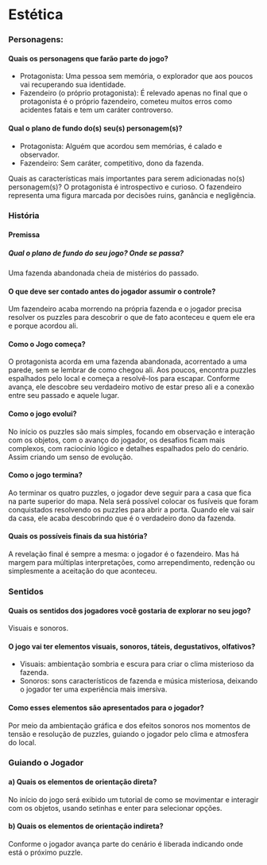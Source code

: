 # Estética
### Personagens:
#### Quais os personagens que farão parte do jogo?
- Protagonista: Uma pessoa sem memória, o explorador que aos poucos vai recuperando sua identidade.
- Fazendeiro (o próprio protagonista): É relevado apenas no final que o protagonista é o próprio fazendeiro, cometeu muitos erros como acidentes fatais e tem um caráter controverso.

#### Qual o plano de fundo do(s) seu(s) personagem(s)?
- Protagonista: Alguém que acordou sem memórias, é calado e observador.
- Fazendeiro: Sem caráter, competitivo, dono da fazenda.

Quais as características mais importantes para serem adicionadas no(s) personagem(s)?
O protagonista é introspectivo e curioso. O fazendeiro representa uma figura marcada por decisões ruins, ganância e negligência.

### História
#### Premissa

##### Qual o plano de fundo do seu jogo? Onde se passa?
Uma fazenda abandonada cheia de mistérios do passado.

#### O que deve ser contado antes do jogador assumir o controle?
Um fazendeiro acaba morrendo na própria fazenda e o jogador precisa resolver os puzzles para descobrir o que de fato aconteceu e quem ele era e porque acordou ali.

#### Como o Jogo começa?
O protagonista acorda em uma fazenda abandonada, acorrentado a uma parede, sem se lembrar de como chegou ali. Aos poucos, encontra puzzles espalhados pelo local e começa a resolvê-los para escapar. Conforme avança, ele descobre seu verdadeiro motivo de estar preso ali e a conexão entre seu passado e aquele lugar.

#### Como o jogo evolui?
No início os puzzles são mais simples, focando em observação e interação com os objetos, com o avanço do jogador, os desafios ficam mais complexos, com raciocínio lógico e detalhes espalhados pelo do cenário. Assim criando um senso de evolução.

#### Como o jogo termina?
Ao terminar os quatro puzzles, o jogador deve seguir para a casa que fica na parte superior do mapa. Nela será possível colocar os fusíveis que foram conquistados resolvendo os puzzles para abrir a porta. Quando ele vai sair da casa, ele acaba descobrindo que é o verdadeiro dono da fazenda.

#### Quais os possíveis finais da sua história?
A revelação final é sempre a mesma: o jogador é o fazendeiro. Mas há margem para múltiplas interpretações, como arrependimento, redenção ou simplesmente a aceitação do que aconteceu.

### Sentidos
#### Quais os sentidos dos jogadores você gostaria de explorar no seu jogo?
Visuais e sonoros.

#### O jogo vai ter elementos visuais, sonoros, táteis, degustativos, olfativos?
- Visuais: ambientação sombria e escura para criar o clima misterioso da fazenda.
- Sonoros: sons característicos de fazenda e música misteriosa, deixando o jogador ter uma experiência mais imersiva.

#### Como esses elementos são apresentados para o jogador?
Por meio da ambientação gráfica e dos efeitos sonoros nos momentos de tensão e resolução de puzzles, guiando o jogador pelo clima e atmosfera do local.

### Guiando o Jogador
#### a) Quais os elementos de orientação direta?
No início do jogo será exibido um tutorial de como se movimentar e interagir com os objetos, usando setinhas e enter para selecionar opções.

#### b) Quais os elementos de orientação indireta?
Conforme o jogador avança parte do cenário é liberada indicando onde está o próximo puzzle.
